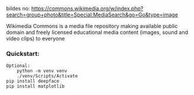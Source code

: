 bildes no: https://commons.wikimedia.org/w/index.php?search=group+photo&title=Special:MediaSearch&go=Go&type=image

Wikimedia Commons is a media file repository making available public domain and freely licensed educational media content (images, sound and video clips) to everyone

### Quickstart:
```
Optional:
    python -m venv venv
    ./venv/Scripts/Activate
pip install deepface
pip install matplotlib
```